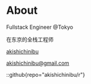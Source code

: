 # About

Fullstack Engineer @Tokyo

在东京的全栈工程师

[akishichinibu](https://github.com/akishichinibu)

akishichinibu@gmail.com

::github{repo="akishichinibu/r"}
